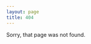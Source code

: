 ```yaml
---
layout: page
title: 404
---
```


<div class='not-found' />

Sorry, that page was not found.

<div class='not-found-suggestion' style='display: none'>
  I think this is caused by a change in Jekyll...
  going to redirect just in case...
</div>
